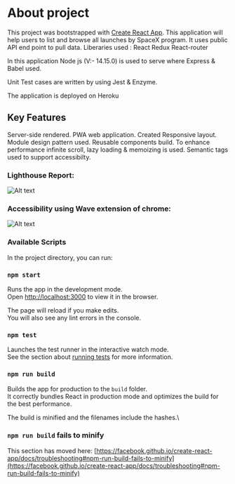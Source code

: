 # About project

This project was bootstrapped with [Create React App](https://github.com/facebook/create-react-app).
This application will help users to list and browse all launches by SpaceX program.
It uses public API end point to pull data.
Liberaries used :
React
Redux
React-router

In this application Node js (V:- 14.15.0) is used to serve where Express & Babel used.

Unit Test cases are written by using Jest & Enzyme.

The application is deployed on Heroku

## Key Features

Server-side rendered.
PWA web application.
Created Responsive layout.
Module design pattern used.
Reusable components build.
To enhance performance infinite scroll, lazy loading & memoizing is used.
Semantic tags used to support accessibilty.

### Lighthouse Report:

![Alt text](/../master/public/Ligthhouse-Performance-test.JPG?raw=true "Ligthhouse-Performance-test")

### Accessibility using Wave extension of chrome:

![Alt text](/../master/public/AccessebilityTest.JPG?raw=true "AccessebilityTest")

### Available Scripts

In the project directory, you can run:

### `npm start`

Runs the app in the development mode.\
Open [http://localhost:3000](http://localhost:3000) to view it in the browser.

The page will reload if you make edits.\
You will also see any lint errors in the console.

### `npm test`

Launches the test runner in the interactive watch mode.\
See the section about [running tests](https://facebook.github.io/create-react-app/docs/running-tests) for more information.

### `npm run build`

Builds the app for production to the `build` folder.\
It correctly bundles React in production mode and optimizes the build for the best performance.

The build is minified and the filenames include the hashes.\

### `npm run build` fails to minify

This section has moved here: [https://facebook.github.io/create-react-app/docs/troubleshooting#npm-run-build-fails-to-minify](https://facebook.github.io/create-react-app/docs/troubleshooting#npm-run-build-fails-to-minify)
